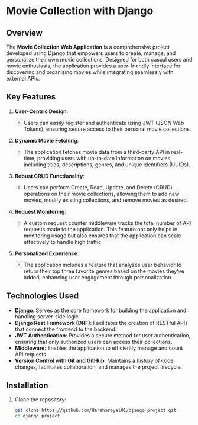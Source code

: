 # Movie Collection with Django

## Overview

The **Movie Collection Web Application** is a comprehensive project developed using Django that empowers users to create, manage, and personalize their own movie collections. Designed for both casual users and movie enthusiasts, the application provides a user-friendly interface for discovering and organizing movies while integrating seamlessly with external APIs.

## Key Features

1. **User-Centric Design**: 
   - Users can easily register and authenticate using JWT (JSON Web Tokens), ensuring secure access to their personal movie collections.

2. **Dynamic Movie Fetching**:
   - The application fetches movie data from a third-party API in real-time, providing users with up-to-date information on movies, including titles, descriptions, genres, and unique identifiers (UUIDs).

3. **Robust CRUD Functionality**:
   - Users can perform Create, Read, Update, and Delete (CRUD) operations on their movie collections, allowing them to add new movies, modify existing collections, and remove movies as desired.

4. **Request Monitoring**:
   - A custom request counter middleware tracks the total number of API requests made to the application. This feature not only helps in monitoring usage but also ensures that the application can scale effectively to handle high traffic.

5. **Personalized Experience**:
   - The application includes a feature that analyzes user behavior to return their top three favorite genres based on the movies they've added, enhancing user engagement through personalization.

## Technologies Used

- **Django**: Serves as the core framework for building the application and handling server-side logic.
- **Django Rest Framework (DRF)**: Facilitates the creation of RESTful APIs that connect the frontend to the backend.
- **JWT Authentication**: Provides a secure method for user authentication, ensuring that only authorized users can access their collections.
- **Middleware**: Enables the application to efficiently manage and count API requests.
- **Version Control with Git and GitHub**: Maintains a history of code changes, facilitates collaboration, and manages the project lifecycle.

## Installation

1. Clone the repository:
   ```bash
   git clone https://github.com/Harsharoyal01/django_project.git
   cd django_project
